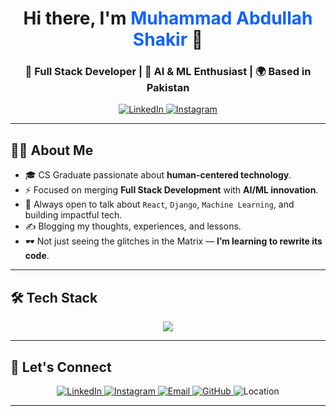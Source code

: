 <!-- Modern GitHub Profile README -->

<h1 align="center">Hi there, I'm <span style="color:#0f62fe;">Muhammad Abdullah Shakir</span> 👋</h1>
<h3 align="center">🚀 Full Stack Developer | 🤖 AI & ML Enthusiast | 🌍 Based in Pakistan</h3>

<p align="center">
  <a href="https://www.linkedin.com/in/muhammad-abdullah111" target="_blank">
    <img src="https://img.shields.io/badge/LinkedIn-0077B5?style=for-the-badge&logo=linkedin&logoColor=white" alt="LinkedIn">
  </a>
  <a href="https://www.instagram.com/muhammad_abdullah_shakir?igsh=b2pnNXc0MWxvYnFt" target="_blank">
    <img src="https://img.shields.io/badge/Instagram-E4405F?style=for-the-badge&logo=instagram&logoColor=white" alt="Instagram">
  </a>
</p>

---

## 👨‍💻 About Me

- 🎓 CS Graduate passionate about **human-centered technology**.
- ⚡ Focused on merging **Full Stack Development** with **AI/ML innovation**.
- 💬 Always open to talk about `React`, `Django`, `Machine Learning`, and building impactful tech.
- ✍️ Blogging my thoughts, experiences, and lessons.
- 🕶️ Not just seeing the glitches in the Matrix — **I’m learning to rewrite its code**.

---

## 🛠️ Tech Stack

<p align="center">
  <img src="https://skillicons.dev/icons?i=js,ts,react,nextjs,nodejs,express,django,python,mongodb,postgres,mysql,sqlite,tailwind,docker,git,github,vscode,linux" />
</p>

---

## 🔗 Let's Connect


<p align="center"> <a href="https://www.linkedin.com/in/muhammad-abdullah111" target="_blank"> <img alt="LinkedIn" src="https://img.shields.io/badge/LinkedIn-0A66C2?style=for-the-badge&logo=linkedin&logoColor=white" /> </a> <a href="https://www.instagram.com/muhammad_abdullah_shakir?igsh=b2pnNXc0MWxvYnFt" target="_blank"> <img alt="Instagram" src="https://img.shields.io/badge/Instagram-E4405F?style=for-the-badge&logo=instagram&logoColor=white" /> </a> <a href="mailto:muhammadabdullahshakir@gmail.com" target="_blank"> <img alt="Email" src="https://img.shields.io/badge/Email-D14836?style=for-the-badge&logo=gmail&logoColor=white" /> </a> <a href="https://github.com/muhammadabdullahshakir" target="_blank"> <img alt="GitHub" src="https://img.shields.io/badge/GitHub-333?style=for-the-badge&logo=github&logoColor=white" /> </a> <img alt="Location" src="https://img.shields.io/badge/Pakistan-025E5B?style=for-the-badge&logo=google-maps&logoColor=white" /> </p>

---


